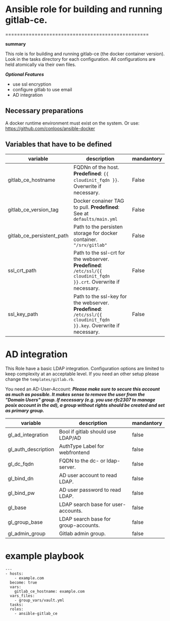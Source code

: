 # Ansible role for building and running gitlab-ce.
=================================================

**summary**

This role is for building and running gitlab-ce (the docker container version). 
Look in the tasks directory for each configuration.
All configurations are held atomically via their own files.

***Optional Features***
* use ssl encryption
* configure gitlab to use email
* AD integration

## Necessary preparations
A docker runtime environment must exist on the system.
Or use: https://github.com/conloos/ansible-docker

## Variables that have to be defined

| variable | description | mandantory |
| -------- | ----------- | ---------- |
| gitlab_ce_hostname | FQDNn of the host. **Predefined**: ```{{ cloudinit_fqdn }}```. Overwrite if necessary.| False |
| gitlab_ce_version_tag | Docker conainer TAG to pull. **Predefined**: See at ```defaults/main.yml``` | False |
| gitlab_ce_persistent_path | Path to the persisten storage for docker container.  ```"/srv/gitlab"``` | False |
| ssl_crt_path | Path to the ssl-crt for the webserver. **Predefined**: ```/etc/ssl/{{ cloudinit_fqdn }}.crt```. Overwrite if necessary. | False |
| ssl_key_path | Path to the ssl-key for the webserver. **Predefined**: ```/etc/ssl/{{ cloudinit_fqdn }}.key```. Overwrite if necessary.  | False |


# AD integration
This Role have a basic LDAP integration.
Configuration options are limited to keep complexity at an acceptable level.
If you need an other setup please change the ```templates/gitlab.rb```.

You need an AD-User-Account: ***Please make sure to secure this account as much as possible. It makes sense to remove the user from the "Domain Users" group. If necessary (e.g. you use rfc2307 to manage posix account in the ad), a group without rights should be created and set as primary group.***

| variable | description | mandantory |
| -------- | ----------- | ---------- |
| gl_ad_integration | Bool if gitlab should use LDAP/AD | false |
| gl_auth_description| AuthType Label for webfrontend | false |
| gl_dc_fqdn | FQDN to the dc- or ldap-server. | false |
| gl_bind_dn | AD user account to read LDAP. | false |
| gl_bind_pw | AD user password to read LDAP. | false |
| gl_base | LDAP search base for user-accounts. | false |
| gl_group_base | LDAP search base for group-accounts. | false |
| gl_admin_group | Gitlab admin group. | false |


# example playbook
```
---
- hosts: 
    - example.com
  become: true
  vars:
    gitlab_ce_hostname: example.com
  vars_files:
    - group_vars/vault.yml
  tasks:
  roles:
    - ansible-gitlab_ce
```